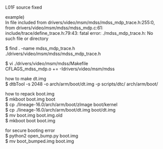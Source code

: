   
L01F source fixed  
  
example)  
In file included from drivers/video/msm/mdss/mdss_mdp_trace.h:255:0,  
                 from drivers/video/msm/mdss/mdss_mdp.c:61:  
include/trace/define_trace.h:79:43: fatal error: ./mdss_mdp_trace.h: No such file or directory  
  
$ find . -name mdss_mdp_trace.h  
./drivers/video/msm/mdss/mdss_mdp_trace.h  
  
$ vi ./drivers/video/msm/mdss/Makefile  
CFLAGS_mdss_mdp.o += -Idrivers/video/msm/mdss  
  
  
how to make dt.img  
$ dtbTool -s 2048 -o arch/arm/boot/dt.img -p scripts/dtc/ arch/arm/boot/  
  
how to repack boot.img  
$ mkboot boot.img boot  
$ cp ./lineage-16.0/arch/arm/boot/zImage boot/kernel  
$ cp ./lineage-16.0/arch/arm/boot/dt.img boot/dt.img  
$ mv boot.img boot.img.old  
$ mkboot boot boot.img  
  
for secure booting error  
$ python2 open_bump.py boot.img  
$ mv boot_bumped.img boot.img  
  
  